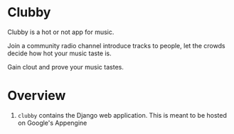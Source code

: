# Clubby 
Clubby is a hot or not app for music.

Join a community radio channel introduce tracks to people, let the crowds decide how hot your music taste is.

Gain clout and prove your music tastes.

# Overview
1. `clubby` contains the Django web application. This is meant to be hosted on Google's Appengine
